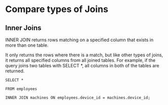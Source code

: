 # Compare types of Joins

## Inner Joins
INNER JOIN returns rows matching on a specified column that exists in more than one table.

It only returns the rows where there is a match, but like other types of joins, it returns all specified columns from all joined tables. For example, if the query joins two tables with SELECT *, all columns in both of the tables are returned.

```
SELECT *

FROM employees

INNER JOIN machines ON employees.device_id = machines.device_id;
```
